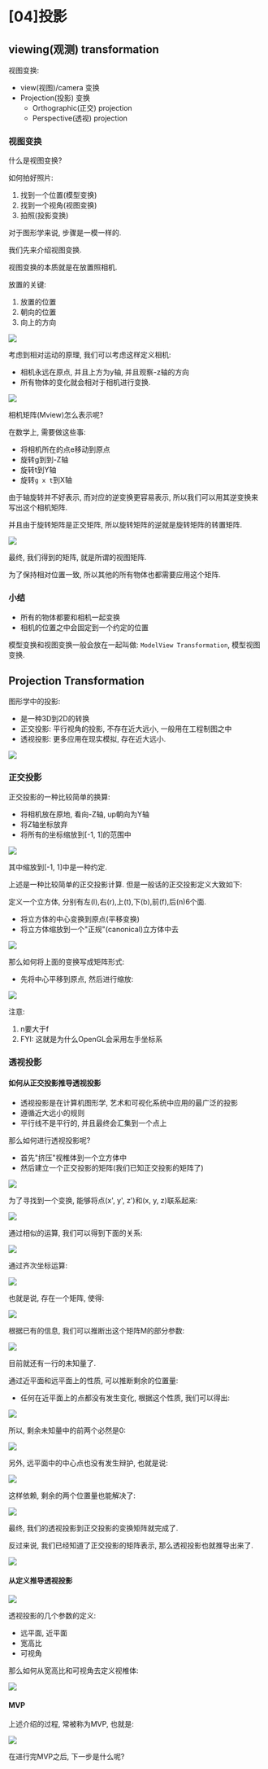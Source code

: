 # [04]投影

## viewing(观测) transformation

视图变换: 

- view(视图)/camera 变换
- Projection(投影) 变换
  - Orthographic(正交) projection
  - Perspective(透视) projection

### 视图变换

什么是视图变换?

如何拍好照片:
1. 找到一个位置(模型变换)
2. 找到一个视角(视图变换)
3. 拍照(投影变换)

对于图形学来说, 步骤是一模一样的. 

我们先来介绍视图变换.

视图变换的本质就是在放置照相机.

放置的关键:

1. 放置的位置
2. 朝向的位置
3. 向上的方向

![](imgs/2021-09-21-22-56-48.png)

考虑到相对运动的原理, 我们可以考虑这样定义相机:

- 相机永远在原点, 并且上方为y轴, 并且观察-z轴的方向
- 所有物体的变化就会相对于相机进行变换. 

![](imgs/2021-09-21-23-17-43.png)

相机矩阵(Mview)怎么表示呢?

在数学上, 需要做这些事:

- 将相机所在的点e移动到原点
- 旋转g到到-Z轴
- 旋转t到Y轴
- 旋转`g x t`到X轴

由于轴旋转并不好表示, 而对应的逆变换更容易表示, 所以我们可以用其逆变换来写出这个相机矩阵.

并且由于旋转矩阵是正交矩阵, 所以旋转矩阵的逆就是旋转矩阵的转置矩阵. 

![](imgs/2021-09-21-23-22-44.png)

最终, 我们得到的矩阵, 就是所谓的视图矩阵.

为了保持相对位置一致, 所以其他的所有物体也都需要应用这个矩阵.

### 小结

- 所有的物体都要和相机一起变换
- 相机的位置之中会固定到一个约定的位置

模型变换和视图变换一般会放在一起叫做: `ModelView Transformation`, 模型视图变换.

## Projection Transformation 

图形学中的投影:

- 是一种3D到2D的转换
- 正交投影: 平行视角的投影, 不存在近大远小, 一般用在工程制图之中
- 透视投影: 更多应用在现实模拟, 存在近大远小.

![](imgs/2021-09-21-23-29-51.png)


### 正交投影

正交投影的一种比较简单的换算:

- 将相机放在原地, 看向-Z轴, up朝向为Y轴
- 将Z轴坐标放弃
- 将所有的坐标缩放到[-1, 1]的范围中

![](imgs/2021-09-22-22-59-11.png)

其中缩放到[-1, 1]中是一种约定.

上述是一种比较简单的正交投影计算. 但是一般话的正交投影定义大致如下:

定义一个立方体, 分别有左(l),右(r),上(t),下(b),前(f),后(n)6个面.

- 将立方体的中心变换到原点(平移变换)
- 将立方体缩放到一个"正规"(canonical)立方体中去

![](imgs/2021-09-22-23-03-09.png)

那么如何将上面的变换写成矩阵形式:

- 先将中心平移到原点, 然后进行缩放:

![](imgs/2021-09-22-23-04-42.png)

注意:

1. n要大于f
2. FYI: 这就是为什么OpenGL会采用左手坐标系

### 透视投影

#### 如何从正交投影推导透视投影

- 透视投影是在计算机图形学, 艺术和可视化系统中应用的最广泛的投影
- 遵循近大远小的规则
- 平行线不是平行的, 并且最终会汇集到一个点上

那么如何进行透视投影呢?

- 首先"挤压"视椎体到一个立方体中
- 然后建立一个正交投影的矩阵(我们已知正交投影的矩阵了)

![](imgs/2021-09-22-23-19-36.png)

为了寻找到一个变换, 能够将点(x', y', z')和(x, y, z)联系起来:

![](imgs/2021-09-22-23-24-29.png)

通过相似的运算, 我们可以得到下面的关系:

![](imgs/2021-09-22-23-26-35.png)

通过齐次坐标运算:

![](imgs/2021-09-22-23-27-32.png)

也就是说, 存在一个矩阵, 使得:

![](imgs/2021-09-22-23-31-12.png)

根据已有的信息, 我们可以推断出这个矩阵M的部分参数:

![](imgs/2021-09-22-23-31-39.png)

目前就还有一行的未知量了.

通过近平面和远平面上的性质, 可以推断剩余的位置量:

- 任何在近平面上的点都没有发生变化, 根据这个性质, 我们可以得出:

![](imgs/2021-09-22-23-37-35.png)

所以, 剩余未知量中的前两个必然是0:

![](imgs/2021-09-22-23-38-00.png)

另外, 远平面中的中心点也没有发生辩护, 也就是说:

![](imgs/2021-09-22-23-38-28.png)

这样依赖, 剩余的两个位置量也能解决了:

![](imgs/2021-09-22-23-39-25.png)

最终, 我们的透视投影到正交投影的变换矩阵就完成了.

反过来说, 我们已经知道了正交投影的矩阵表示, 那么透视投影也就推导出来了.

![](imgs/2021-09-22-23-42-11.png)

#### 从定义推导透视投影

![](imgs/2021-09-25-10-27-29.png)

透视投影的几个参数的定义:

- 远平面, 近平面
- 宽高比
- 可视角

那么如何从宽高比和可视角去定义视椎体:

![](imgs/2021-09-25-15-58-43.png)

#### MVP

上述介绍的过程, 常被称为MVP, 也就是:

![](imgs/2021-09-25-17-15-11.png)

在进行完MVP之后, 下一步是什么呢?
